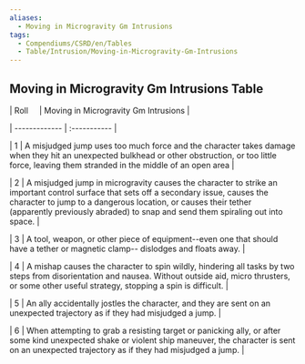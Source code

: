 ```yaml
---
aliases:
  - Moving in Microgravity Gm Intrusions
tags:
  - Compendiums/CSRD/en/Tables
  - Table/Intrusion/Moving-in-Microgravity-Gm-Intrusions
---
```

  
## Moving in Microgravity Gm Intrusions Table  
|  Roll &nbsp; &nbsp; | Moving in Microgravity Gm Intrusions  |  
| ------------- | :----------- |  
| 1 | A misjudged jump uses too much force and the character takes damage when they hit an unexpected bulkhead or other obstruction, or too little force, leaving them stranded in the middle of an open area |  
| 2 | A misjudged jump in microgravity causes the character to strike an important control surface that sets off a secondary issue, causes the character to jump to a dangerous location, or causes their tether (apparently previously abraded) to snap and send them spiraling out into space. |  
| 3 | A tool, weapon, or other piece of equipment--even one that should have a tether or magnetic clamp-- dislodges and floats away. |  
| 4 | A mishap causes the character to spin wildly, hindering all tasks by two steps from disorientation and nausea. Without outside aid, micro thrusters, or some other useful strategy, stopping a spin is difficult. |  
| 5 | An ally accidentally jostles the character, and they are sent on an unexpected trajectory as if they had misjudged a jump. |  
| 6 | When attempting to grab a resisting target or panicking ally, or after some kind unexpected shake or violent ship maneuver, the character is sent on an unexpected trajectory as if they had misjudged a jump. |